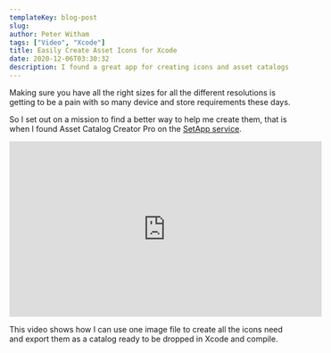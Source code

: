 ```yaml
---
templateKey: blog-post
slug: 
author: Peter Witham
tags: ["Video", "Xcode"]
title: Easily Create Asset Icons for Xcode
date: 2020-12-06T03:30:32
description: I found a great app for creating icons and asset catalogs quickly, here is a quick demo showing how to do it.
---
```


Making sure you have all the right sizes for all the different resolutions is getting to be a pain with so many device and store requirements these days.

So I set out on a mission to find a better way to help me create them, that is when I found Asset Catalog Creator Pro on the [SetApp service](https://go.setapp.com/invite/f8627428-ba2a-4c15-8976-3b78f218ce2b).

<iframe width="560" height="315" src="https://www.youtube.com/embed/CcDwMNQ9YG4" frameborder="0" allow="accelerometer; autoplay; clipboard-write; encrypted-media; gyroscope; picture-in-picture" allowfullscreen></iframe>

This video shows how I can use one image file to create all the icons need and export them as a catalog ready to be dropped in Xcode and compile.
